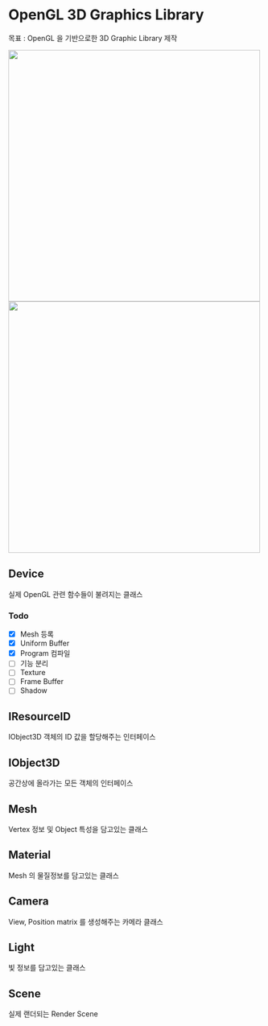 # OpenGL 3D Graphics Library

목표 : OpenGL 을 기반으로한 3D Graphic Library 제작

<img src="https://github.com/user-attachments/assets/ad9a6850-8066-4f58-a740-d0d7fbc34dbd" height=500>
<img src="https://github.com/user-attachments/assets/864d611f-68c6-454d-92cd-9dcc9d3478a5" height=500>

## Device
실제 OpenGL 관련 함수들이 불려지는 클래스
### Todo
- [x] Mesh 등록
- [x] Uniform Buffer
- [x] Program 컴파일
- [ ] 기능 분리
- [ ] Texture
- [ ] Frame Buffer
- [ ] Shadow

## IResourceID
IObject3D 객체의 ID 값을 할당해주는 인터페이스

## IObject3D
공간상에 올라가는 모든 객체의 인터페이스

## Mesh
Vertex 정보 및 Object 특성을 담고있는 클래스

## Material
Mesh 의 물질정보를 담고있는 클래스

## Camera
View, Position matrix 를 생성해주는 카메라 클래스

## Light
빛 정보를 담고있는 클래스

## Scene
실제 랜더되는 Render Scene
